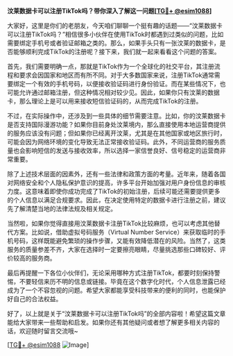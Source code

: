**汶莱数据卡可以注册TikTok吗？带你深入了解这一问题[[TG💪+ @esim1088](https://t.me/s/esim1088)]**

大家好，这里是你们的老朋友，今天咱们聊聊一个挺有趣的话题——“汶莱数据卡可以注册TikTok吗？”相信很多小伙伴在使用TikTok时都遇到过类似的问题，比如需要绑定手机号或者验证邮箱之类的。那么，如果手头只有一张汶莱的数据卡，是否能够顺利完成TikTok的注册呢？接下来，我们就一起来看看这个问题的答案。

首先，我们需要明确一点，那就是TikTok作为一个全球化的社交平台，其注册流程和要求会因国家和地区而有所不同。对于大多数国家来说，注册TikTok通常需要绑定一个有效的手机号码，以便接收验证码进行身份验证。而在某些情况下，也可能允许通过邮箱注册，但这种情况相对较少见。因此，如果你只有汶莱的数据卡，那么理论上是可以用来接收短信验证码的，从而完成TikTok的注册。

不过，在实际操作中，还涉及到一些具体的细节需要注意。比如，你的汶莱数据卡是否支持国际漫游功能？如果你目前身处汶莱境内，那么直接使用本地运营商提供的服务应该没有问题；但如果你已经离开汶莱，尤其是在其他国家或地区旅行时，可能会因为网络环境的变化导致无法正常接收验证码。此外，不同运营商的服务质量也会影响短信的发送与接收效率，所以选择一家信誉良好、信号稳定的运营商非常重要。

除了上述技术层面的因素外，还有一些法律和政策方面的考量。近年来，随着各国对网络安全和个人隐私保护意识的提高，许多平台开始加强对用户身份信息的审核力度。这意味着即使你成功完成了TikTok的初始注册，后续可能还需要提供更多的个人信息以满足合规要求。因此，在决定使用特定的数据卡进行注册之前，建议先了解清楚当地的法律法规及相关规定。

当然啦，如果你觉得直接用汶莱数据卡注册TikTok比较麻烦，也可以考虑其他替代方案。比如说，借助虚拟号码服务（Virtual Number Service）来获取临时的手机号码，这样既能避免繁琐的操作步骤，又能有效降低潜在的风险。当然了，这类服务的质量参差不齐，大家在选择时一定要擦亮眼睛，尽量挑选那些口碑较好、评价较高的服务商。

最后再提醒一下各位小伙伴们，无论采用哪种方式注册TikTok，都要时刻保持警惕，不要轻信来历不明的信息或链接。毕竟在这个数字化时代，个人信息泄露已经成为了一个不容忽视的问题。希望大家都能享受科技带来的便利的同时，也能保护好自己的合法权益。

好了，以上就是关于“汶莱数据卡可以注册TikTok吗”的全部内容啦！希望这篇文章能给大家带来一些帮助和启发。如果你还有其他疑问或者想了解更多相关内容的话，欢迎随时留言交流哦~ 

[[TG💪+ @esim1088](https://t.me/s/esim1088) ![Image](https://i.postimg.cc/4NQfJmqS/Snipaste-2025-05-13-00-14-12.png)]